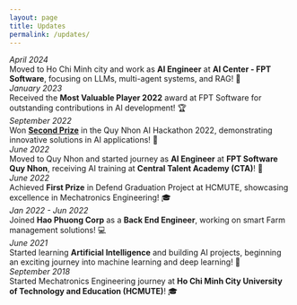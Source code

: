 ```yaml
---
layout: page
title: Updates
permalink: /updates/
---
```


<div class="row updateSection">
	<div class="col-sm-3 dateInUpdate"><i>April 2024</i></div>
	<div class="col-sm-9">
		Moved to Ho Chi Minh city and work as <b>AI Engineer</b> at <b>AI Center - FPT Software</b>, focusing on LLMs, multi-agent systems, and RAG! 🚀
	</div>
</div>

<div class="row updateSection">
	<div class="col-sm-3 dateInUpdate"><i>January 2023</i></div>
	<div class="col-sm-9">
		Received the <b>Most Valuable Player 2022</b> award at FPT Software for outstanding contributions in AI development! 🏆
	</div>
</div>

<div class="row updateSection">
	<div class="col-sm-3 dateInUpdate"><i>September 2022</i></div>
	<div class="col-sm-9">
		Won <a href="https://vnexpress.net/thang-giai-250-trieu-dong-nho-mo-hinh-ai-thong-minh-4509744.html" target="_blank"><b>Second Prize</b></a> in the Quy Nhon AI Hackathon 2022, demonstrating innovative solutions in AI applications! 🥈
	</div>
</div>

<div class="row updateSection">
	<div class="col-sm-3 dateInUpdate"><i>June 2022</i></div>
	<div class="col-sm-9">
		Moved to Quy Nhon and started journey as <b>AI Engineer</b> at <b>FPT Software Quy Nhon</b>, receiving AI training at <b>Central Talent Academy (CTA)</b>! 🌊
	</div>
</div>

<div class="row updateSection">
	<div class="col-sm-3 dateInUpdate"><i>June 2022</i></div>
	<div class="col-sm-9">
		Achieved <b>First Prize</b> in Defend Graduation Project at HCMUTE, showcasing excellence in Mechatronics Engineering! 🎓
	</div>
</div>

<div class="row updateSection">
	<div class="col-sm-3 dateInUpdate"><i>Jan 2022 - Jun 2022</i></div>
	<div class="col-sm-9">
		Joined <b>Hao Phuong Corp</b> as a <b>Back End Engineer</b>, working on smart Farm management solutions! 💻
	</div>
</div>

<div class="row updateSection">
	<div class="col-sm-3 dateInUpdate"><i>June 2021</i></div>
	<div class="col-sm-9">
		Started learning <b>Artificial Intelligence</b> and building AI projects, beginning an exciting journey into machine learning and deep learning! 🤖
	</div>
</div>

<div class="row updateSection">
	<div class="col-sm-3 dateInUpdate"><i>September 2018</i></div>
	<div class="col-sm-9">
		Started Mechatronics Engineering journey at <b>Ho Chi Minh City University of Technology and Education (HCMUTE)</b>! 🎓
	</div>
</div>
